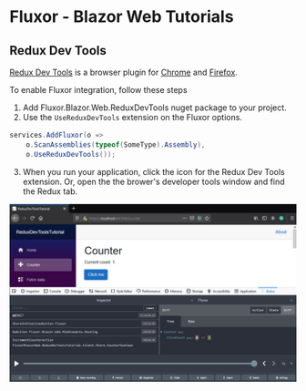 # Fluxor - Blazor Web Tutorials

## Redux Dev Tools

[Redux Dev Tools][ReduxDevToolsLink] is a browser plugin for
[Chrome][ChromePluginLink] and [Firefox][FirefoxPluginLink].

To enable Fluxor integration, follow these steps
 1. Add Fluxor.Blazor.Web.ReduxDevTools nuget package to your project.
 2. Use the `UseReduxDevTools` extension on the Fluxor options.

```c#
services.AddFluxor(o =>
	o.ScanAssemblies(typeof(SomeType).Assembly),
	o.UseReduxDevTools());
```

 3. When you run your application, click the icon for the Redux Dev Tools extension.
    Or, open the the brower's developer tools window and find the Redux tab.

![](./../../../images/redux-dev-tools.jpg)

 [ReduxDevToolsLink]: https://github.com/zalmoxisus/redux-devtools-extension
 [ChromePluginLink]: https://chrome.google.com/webstore/detail/redux-devtools/lmhkpmbekcpmknklioeibfkpmmfibljd?hl=en
 [FirefoxPluginLink]: https://addons.mozilla.org/en-GB/firefox/addon/reduxdevtools/